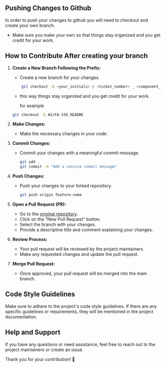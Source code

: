 ## Pushing Changes to Github

In order to push your changes to github you will need to checkout and create your own branch.

-   Make sure you make your own so that things stay organized and you get credit for your work.

## How to Contribute After creating your branch

1. **Create a New Branch Following the Prefix:**

    - Create a new branch for your changes.

    ```bash
        git checkout -b <your_initials> / <ticket_number> _ <component_you_are_working_on>
    ```

    - this way things stay organized and you get credit for your work.

        for example

    ```bash
    git checkout -b AS/FA-338_README
    ```

2. **Make Changes:**

    - Make the necessary changes in your code.

3. **Commit Changes:**

    - Commit your changes with a meaningful commit message.
        ```bash
        git add .
        git commit -m "Add a concise commit message"
        ```

4. **Push Changes:**

    - Push your changes to your forked repository.
        ```bash
        git push origin feature-name
        ```

5. **Open a Pull Request (PR):**

    - Go to the [original repository](https://github.com/original-username/original-project).
    - Click on the "New Pull Request" button.
    - Select the branch with your changes.
    - Provide a descriptive title and comment explaining your changes.

6. **Review Process:**

    - Your pull request will be reviewed by the project maintainers.
    - Make any requested changes and update the pull request.

7. **Merge Pull Request:**
    - Once approved, your pull request will be merged into the main branch.

## Code Style Guidelines

Make sure to adhere to the project's code style guidelines. If there are any specific guidelines or requirements, they will be mentioned in the project documentation.

## Help and Support

If you have any questions or need assistance, feel free to reach out to the project maintainers or create an issue.

Thank you for your contribution! 🚀
